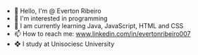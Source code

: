 - 👋 Hello, I'm @ Everton Ribeiro 
- 👀 I'm interested in programming
- 🌱 I am currently learning Java, JavaScript, HTML and CSS
- 📫 How to reach me: www.linkedin.com/in/evertonribeiro007
- ❖ I study at Unisociesc University
